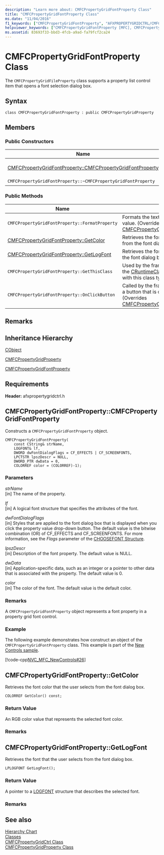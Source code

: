 ```yaml
---
description: "Learn more about: CMFCPropertyGridFontProperty Class"
title: "CMFCPropertyGridFontProperty Class"
ms.date: "11/04/2016"
f1_keywords: ["CMFCPropertyGridFontProperty", "AFXPROPERTYGRIDCTRL/CMFCPropertyGridFontProperty", "AFXPROPERTYGRIDCTRL/CMFCPropertyGridFontProperty::CMFCPropertyGridFontProperty", "AFXPROPERTYGRIDCTRL/CMFCPropertyGridFontProperty::GetColor", "AFXPROPERTYGRIDCTRL/CMFCPropertyGridFontProperty::GetLogFont"]
helpviewer_keywords: ["CMFCPropertyGridFontProperty [MFC], CMFCPropertyGridFontProperty", "CMFCPropertyGridFontProperty [MFC], GetColor", "CMFCPropertyGridFontProperty [MFC], GetLogFont"]
ms.assetid: 83693f33-bbd3-4fcb-a9ad-fa79fcf2ca24
---
```

# CMFCPropertyGridFontProperty Class

The `CMFCPropertyGridFileProperty` class supports a property list control item that opens a font selection dialog box.

## Syntax

```
class CMFCPropertyGridFontProperty : public CMFCPropertyGridProperty
```

## Members

### Public Constructors

|Name|Description|
|----------|-----------------|
|[CMFCPropertyGridFontProperty::CMFCPropertyGridFontProperty](#cmfcpropertygridfontproperty)|Constructs a `CMFCPropertyGridFontProperty` object.|
|`CMFCPropertyGridFontProperty::~CMFCPropertyGridFontProperty`|Destructor.|

### Public Methods

|Name|Description|
|----------|-----------------|
|`CMFCPropertyGridFontProperty::FormatProperty`|Formats the text representation of a property value. (Overrides [CMFCPropertyGridProperty::FormatProperty](../../mfc/reference/cmfcpropertygridproperty-class.md#formatproperty).)|
|[CMFCPropertyGridFontProperty::GetColor](#getcolor)|Retrieves the font color that the user selects from the font dialog box.|
|[CMFCPropertyGridFontProperty::GetLogFont](#getlogfont)|Retrieves the font that the user selects from the font dialog box.|
|`CMFCPropertyGridFontProperty::GetThisClass`|Used by the framework to obtain a pointer to the [CRuntimeClass](../../mfc/reference/cruntimeclass-structure.md) object that is associated with this class type.|
|`CMFCPropertyGridFontProperty::OnClickButton`|Called by the framework when the user clicks a button that is contained in a property. (Overrides [CMFCPropertyGridProperty::OnClickButton](../../mfc/reference/cmfcpropertygridproperty-class.md#onclickbutton).)|

## Remarks

## Inheritance Hierarchy

[CObject](../../mfc/reference/cobject-class.md)

[CMFCPropertyGridProperty](../../mfc/reference/cmfcpropertygridproperty-class.md)

[CMFCPropertyGridFontProperty](../../mfc/reference/cmfcpropertygridfontproperty-class.md)

## Requirements

**Header:** afxpropertygridctrl.h

## <a name="cmfcpropertygridfontproperty"></a> CMFCPropertyGridFontProperty::CMFCPropertyGridFontProperty

Constructs a `CMFCPropertyGridFontProperty` object.

```
CMFCPropertyGridFontProperty(
    const CString& strName,
    LOGFONT& lf,
    DWORD dwFontDialogFlags = CF_EFFECTS | CF_SCREENFONTS,
    LPCTSTR lpszDescr = NULL,
    DWORD_PTR dwData = 0,
    COLORREF color = (COLORREF)-1);
```

### Parameters

*strName*<br/>
[in] The name of the property.

*lf*<br/>
[in] A logical font structure that specifies the attributes of the font.

*dwFontDialogFlags*<br/>
[in] Styles that are applied to the font dialog box that is displayed when you click the property value drop-down button. The default value is the bitwise combination (OR) of CF_EFFECTS and CF_SCREENFONTS. For more information, see the *Flags* parameter of the [CHOOSEFONT Structure](/windows/win32/api/commdlg/ns-commdlg-choosefontw).

*lpszDescr*<br/>
[in] Description of the font property. The default value is NULL.

*dwData*<br/>
[in] Application-specific data, such as an integer or a pointer to other data that is associated with the property. The default value is 0.

*color*<br/>
[in] The color of the font. The default value is the default color.

### Remarks

A `CMFCPropertyGridFontProperty` object represents a font property in a property grid font control.

### Example

The following example demonstrates how construct an object of the `CMFCPropertyGridFontProperty` class. This example is part of the [New Controls sample](../../overview/visual-cpp-samples.md).

[!code-cpp[NVC_MFC_NewControls#26](../../mfc/reference/codesnippet/cpp/cmfcpropertygridfontproperty-class_1.cpp)]

## <a name="getcolor"></a> CMFCPropertyGridFontProperty::GetColor

Retrieves the font color that the user selects from the font dialog box.

```
COLORREF GetColor() const;
```

### Return Value

An RGB color value that represents the selected font color.

### Remarks

## <a name="getlogfont"></a> CMFCPropertyGridFontProperty::GetLogFont

Retrieves the font that the user selects from the font dialog box.

```
LPLOGFONT GetLogFont();
```

### Return Value

A pointer to a [LOGFONT](/windows/win32/api/wingdi/ns-wingdi-logfontw) structure that describes the selected font.

### Remarks

## See also

[Hierarchy Chart](../../mfc/hierarchy-chart.md)<br/>
[Classes](../../mfc/reference/mfc-classes.md)<br/>
[CMFCPropertyGridCtrl Class](../../mfc/reference/cmfcpropertygridctrl-class.md)<br/>
[CMFCPropertyGridProperty Class](../../mfc/reference/cmfcpropertygridproperty-class.md)
